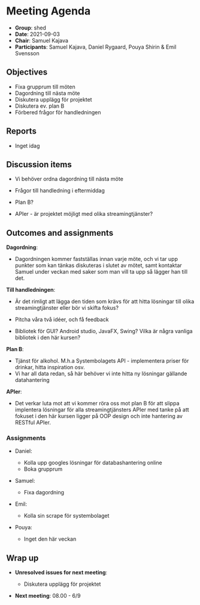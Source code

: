 # Meeting Agenda

- **Group**:        shed
- **Date**:         2021-09-03
- **Chair**:        Samuel Kajava
- **Participants**: Samuel Kajava, Daniel Rygaard, Pouya Shirin & Emil Svensson

## Objectives

- Fixa grupprum till möten
- Dagordning till nästa möte
- Diskutera upplägg för projektet
- Diskutera ev. plan B
- Förbered frågor för handledningen

## Reports

- Inget idag

## Discussion items

- Vi behöver ordna dagordning till nästa möte

- Frågor till handledning i eftermiddag

- Plan B?
  
- APIer - är projektet möjligt med olika streamingtjänster?

## Outcomes and assignments

**Dagordning**:

- Dagordningen kommer fastställas innan varje möte, och vi tar upp punkter som kan tänkas diskuteras i slutet av mötet, samt kontaktar Samuel under veckan med saker som man vill ta upp så lägger han till det.

**Till handledningen**: 

- Är det rimligt att lägga den tiden som krävs för att hitta lösningar till olika streamingtjänster eller bör vi skifta fokus?

- Pitcha våra två idéer, och få feedback

- Bibliotek för GUI? Android studio, JavaFX, Swing? Vilka är några vanliga bibliotek i den här kursen?

**Plan B**:

- Tjänst för alkohol. M.h.a Systembolagets API - implementera priser för drinkar, hitta inspiration osv.
- Vi har all data redan, så här behöver vi inte hitta ny lösningar gällande datahantering

**APIer**:

- Det verkar luta mot att vi kommer röra oss mot plan B för att slippa implentera lösningar för alla streamingtjänsters APIer med tanke på att fokuset i den här kursen ligger på OOP design och inte hantering av RESTful APIer.

### Assignments

- Daniel:

  - Kolla upp googles lösningar för databashantering online
  - Boka grupprum

- Samuel:

  - Fixa dagordning

- Emil:

  - Kolla sin scrape för systembolaget

- Pouya:

    - Inget den här veckan

## Wrap up

- **Unresolved issues for next meeting**:
  - Diskutera upplägg för projektet

- **Next meeting**: 08.00 - 6/9
